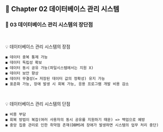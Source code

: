 ## 📒 Chapter 02 데이터베이스 관리 시스템
### 📗 03 데이터베이스 관리 시스템의 장단점
<br/>

💡 데이터베이스 관리 시스템의 장점
    
    ◼️ 데이터 중복 통제 가능
    ◼️ 데이터 독립성 확보
    ◼️ 데이터 동시 공유 가능(파일시스템에서는 지원 X)
    ◼️ 데이터 보안 향상
    ◼️ 데이터 무결성(= 저장된 데이터 값의 정확성) 유지 가능
    ◼️ 표준화 가능, 장애 발생 시 회복 가능, 응용 프로그램 개발 비용 감소
<br/>

💡 데이터베이스 관리 시스템의 단점

    ◼️ 비용 부담
    ◼️ 회복 방법이 복잡(여러 사용자의 동시 공유를 지원하기 때문) => 백업으로 예방
    ◼️ 중앙 집중 관리로 인한 취약점 존재(DBMS에 장애가 발생하면 시스템의 업무 처리 중단)
